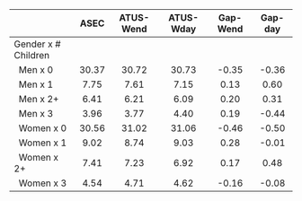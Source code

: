 
|                      |         ASEC |    ATUS-Wend |    ATUS-Wday |     Gap-Wend |      Gap-day |
| -------------------- | :----------: | :----------: | :----------: | :----------: | :----------: |
| Gender x # Children  |              |              |              |              |              |
| &nbsp;&nbsp;Men x 0  |        30.37 |        30.72 |        30.73 |        -0.35 |        -0.36 |
| &nbsp;&nbsp;Men x 1  |         7.75 |         7.61 |         7.15 |         0.13 |         0.60 |
| &nbsp;&nbsp;Men x 2+ |         6.41 |         6.21 |         6.09 |         0.20 |         0.31 |
| &nbsp;&nbsp;Men x 3  |         3.96 |         3.77 |         4.40 |         0.19 |        -0.44 |
| &nbsp;&nbsp;Women x 0 |        30.56 |        31.02 |        31.06 |        -0.46 |        -0.50 |
| &nbsp;&nbsp;Women x 1 |         9.02 |         8.74 |         9.03 |         0.28 |        -0.01 |
| &nbsp;&nbsp;Women x 2+ |         7.41 |         7.23 |         6.92 |         0.17 |         0.48 |
| &nbsp;&nbsp;Women x 3 |         4.54 |         4.71 |         4.62 |        -0.16 |        -0.08 |

